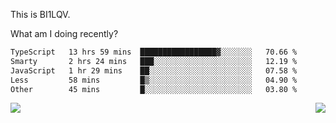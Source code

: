 This is BI1LQV.

What am I doing recently?

<!--START_SECTION:waka-->

```txt
TypeScript   13 hrs 59 mins  █████████████████▓░░░░░░░   70.66 %
Smarty       2 hrs 24 mins   ███░░░░░░░░░░░░░░░░░░░░░░   12.19 %
JavaScript   1 hr 29 mins    ██░░░░░░░░░░░░░░░░░░░░░░░   07.58 %
Less         58 mins         █▒░░░░░░░░░░░░░░░░░░░░░░░   04.90 %
Other        45 mins         █░░░░░░░░░░░░░░░░░░░░░░░░   03.80 %
```

<!--END_SECTION:waka-->
<img align="right" src="https://github-readme-stats.vercel.app/api?username=bi1lqv&show_icons=true&count_private=true">

<img src="https://metrics.lecoq.io/bi1lqv?template=classic&base.activity=0&base.community=0&base.repositories=0&base.metadata=0&isocalendar=1&base=header%2C%20activity%2C%20community%2C%20repositories%2C%20metadata&base.indepth=false&base.hireable=false&isocalendar=false&isocalendar.duration=full-year&config.timezone=Asia%2FShanghai">
